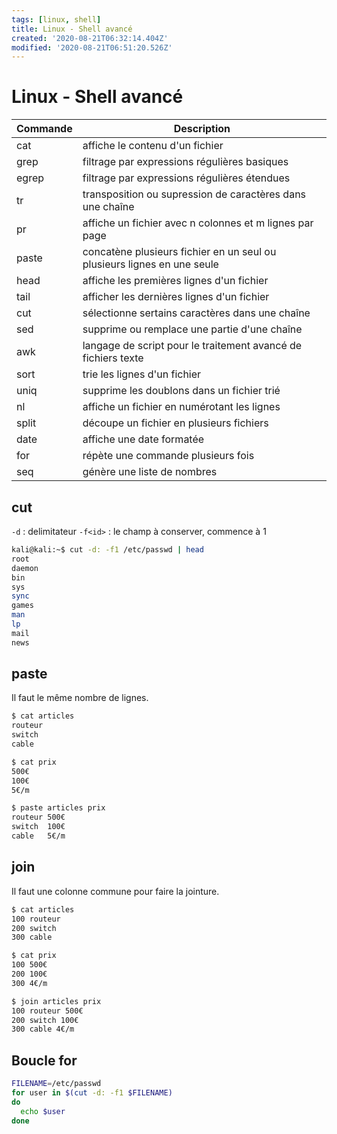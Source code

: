```yaml
---
tags: [linux, shell]
title: Linux - Shell avancé
created: '2020-08-21T06:32:14.404Z'
modified: '2020-08-21T06:51:20.526Z'
---
```


# Linux - Shell avancé

| Commande | Description |
|----------|-------------|
| cat | affiche le contenu d'un fichier |
| grep | filtrage par expressions régulières basiques |
| egrep | filtrage par expressions régulières étendues |
| tr | transposition ou supression de caractères dans une chaîne |
| pr | affiche un fichier avec n colonnes et m lignes par page |
| paste | concatène plusieurs fichier en un seul ou plusieurs lignes en une seule |
| head | affiche les premières lignes d'un fichier |
| tail | afficher les dernières lignes d'un fichier |
| cut | sélectionne sertains caractères dans une chaîne |
| sed | supprime ou remplace une partie d'une chaîne |
| awk | langage de script pour le traitement avancé de fichiers texte |
| sort | trie les lignes d'un fichier |
| uniq | supprime les doublons dans un fichier trié |
| nl | affiche un fichier en numérotant les lignes |
| split | découpe un fichier en plusieurs fichiers |
| date | affiche une date formatée |
| for | répète une commande plusieurs fois |
| seq | génère une liste de nombres |

## cut

`-d` : delimitateur
`-f<id>` : le champ à conserver, commence à 1

```sh
kali@kali:~$ cut -d: -f1 /etc/passwd | head
root
daemon
bin
sys
sync
games
man
lp
mail
news
```

## paste

Il faut le même nombre de lignes.

```sh
$ cat articles
routeur
switch
cable

$ cat prix
500€
100€
5€/m

$ paste articles prix 
routeur	500€
switch	100€
cable	5€/m
```

## join

Il faut une colonne commune pour faire la jointure.

```sh
$ cat articles 
100 routeur
200 switch
300 cable

$ cat prix 
100 500€
200 100€
300 4€/m

$ join articles prix
100 routeur 500€
200 switch 100€
300 cable 4€/m
```

## Boucle for

```sh
FILENAME=/etc/passwd
for user in $(cut -d: -f1 $FILENAME)
do
  echo $user
done
```

